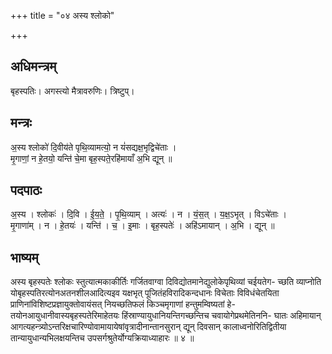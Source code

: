+++
title = "०४ अस्य श्लोको"

+++
## अधिमन्त्रम्
बृहस्पतिः। अगस्त्यो मैत्रावरुणिः। त्रिष्टुप्।

## मन्त्रः
अ॒स्य श्लोको॑ दि॒वीय॑ते पृथि॒व्यामत्यो॒ न यं॑सद्यक्ष॒भृद्विचे॑ताः ।  
मृ॒गाणां॒ न हे॒तयो॒ यन्ति॑ चे॒मा बृह॒स्पते॒रहि॑मायाँ अ॒भि द्यून् ॥

## पदपाठः
अ॒स्य । श्लोकः॑ । दि॒वि । ई॒य॒ते॒ । पृ॒थि॒व्याम् । अत्यः॑ । न । यं॒स॒त् । य॒क्ष॒ऽभृत् । विऽचे॑ताः ।  
मृ॒गाणा॑म् । न । हे॒तयः॑ । यन्ति॑ । च॒ । इ॒माः । बृह॒स्पतेः॑ । अहि॑ऽमायान् । अ॒भि । द्यून् ॥

## भाष्यम्
अस्य बृहस्पतेः श्लोकः स्तुत्यात्मकाकीर्तिः गर्जितवाग्वा दिविद्योतमानेद्युलोकेपृथिव्यां चईयतेग- च्छति व्याप्नोति योबृहस्पतिरत्योनअतनशीलआदित्यइव यक्षभृत् पूजितंहविरादिकन्दधानः विचेताः विविधंचेतयिता प्राणिनांविशिष्टप्रज्ञायुक्तोवायंसत् नियच्छतिफलं किञ्चमृगाणां हन्तुमम्विष्यतां हे- तयोनआयुधानीवास्यबृहस्पतेरिमाहेतयः हिंस्राण्यायुधानियन्तिगच्छन्तिच चवायोगेप्रथमेतिननि- घातः अहिमायान् आगत्यहन्त्र्योऽन्तरिक्षचारिण्योवामायायेषांवृत्रादीनान्तानसुरान् द्यून् दिवसान् कालाध्वनोरितिद्वितीया तान्यायुधान्यभिलक्षयन्तिच उपसर्गश्रुतेर्योग्यक्रियाध्याहारः ॥ ४ ॥